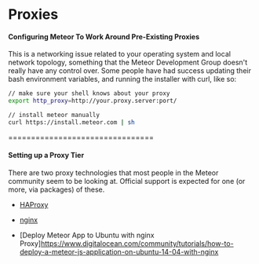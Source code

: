 Proxies
============================




#### Configuring Meteor To Work Around Pre-Existing Proxies  
This is a networking issue related to your operating system and local network topology, something that the Meteor Development Group doesn't really have any control over.  Some people have had success updating their bash environment variables, and running the installer with curl, like so:

````sh
// make sure your shell knows about your proxy
export http_proxy=http://your.proxy.server:port/

// install meteor manually
curl https://install.meteor.com | sh
````

================================
#### Setting up a Proxy Tier

There are two proxy technologies that most people in the Meteor community seem to be looking at.  Official support is expected for one (or more, via packages) of these.  

- [HAProxy](http://www.haproxy.org/)  
- [nginx](http://nginx.org/)  
 
- [Deploy Meteor App to Ubuntu with nginx Proxy]https://www.digitalocean.com/community/tutorials/how-to-deploy-a-meteor-js-application-on-ubuntu-14-04-with-nginx

